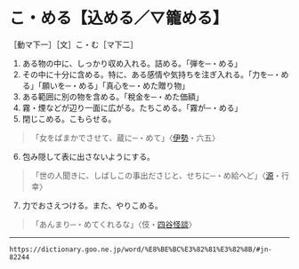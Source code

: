 # こ・める【込める／▽籠める】
［動マ下一］［文］こ・む［マ下二］

1.  ある物の中に、しっかり収め入れる。詰める。「弾を─・める」
2.  その中に十分に含める。特に、ある感情や気持ちを注ぎ入れる。「力を─・める」「願いを─・める」「真心を─・めた贈り物」
3.  ある範囲に別の物を含める。「稅金を─・めた価額」
4.  霧・煙などが辺り一面に広がる。たちこめる。「霧が─・める」
5.  閉じこめる。こもらせる。
>「女をばまかでさせて、蔵に─・めて」〈[伊勢](https://dictionary.goo.ne.jp/word/%E4%BC%8A%E5%8B%A2%E7%89%A9%E8%AA%9E/#jn-11791)・六五〉
6. 包み隠して表に出さないようにする。
>「世の人聞きに、しばしこの事出ださじと、せちに─・め給へど」〈[源](https://dictionary.goo.ne.jp/word/%E6%BA%90%E6%B0%8F%E7%89%A9%E8%AA%9E/#jn-69890)・行幸〉
7. 力でおさえつける。また、やりこめる。
>「あんまり─・めてくれるな」〈伎・[四谷怪談](https://dictionary.goo.ne.jp/word/%E6%9D%B1%E6%B5%B7%E9%81%93%E5%9B%9B%E8%B0%B7%E6%80%AA%E8%AB%87/#jn-155184)〉

---
`https://dictionary.goo.ne.jp/word/%E8%BE%BC%E3%82%81%E3%82%8B/#jn-82244`